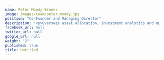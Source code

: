 ```yaml
---
name: Peter Moody Brooks
image: images/team/peter_moody.jpg
position: "Co-Founder and Managing Director"
description: "<p>Oversees asset allocation, investment analytics and operations.  Formerly a Managing Director at Goldman Sachs and Co-Head of the firm's Asia Asset Management Group based in Singapore and Hong Kong.</p><p>Peter graduated with a BA in Economics from Yale University and subsequently obtained an MBA from Columbia University.</p>"
facebook_url: null
twitter_url: null
google_url: null
weight: "2"
published: true
title: Untitled
---
```


